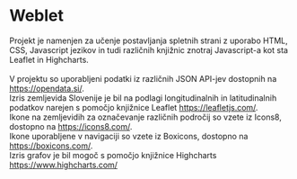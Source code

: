 # Weblet

Projekt je namenjen za učenje postavljanja spletnih strani z uporabo HTML, CSS, Javascript jezikov in tudi različnih knjižnic znotraj Javascript-a kot sta Leaflet in Highcharts.
<br />
<br />
V projektu so uporabljeni podatki iz različnih JSON API-jev dostopnih na https://opendata.si/. <br />
Izris zemljevida Slovenije je bil na podlagi longitudinalnih in latitudinalnih podatkov narejen s pomočjo knjižnice Leaflet https://leafletjs.com/. <br />
Ikone na zemljevidih za označevanje različnih področij so vzete iz Icons8, dostopno na https://icons8.com/. <br />
Ikone uporabljene v navigaciji so vzete iz Boxicons, dostopno na https://boxicons.com/. <br />
Izris grafov je bil mogoč s pomočjo knjižnice Highcharts https://www.highcharts.com/ <br />
